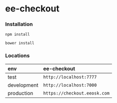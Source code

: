 ee-checkout
===

### Installation

`npm install`

`bower install`

### Locations

env | ee-checkout
:-------------|:------------------------
test          | `http://localhost:7777`
development   | `http://localhost:7000`
production    | `https://checkout.eeosk.com`

